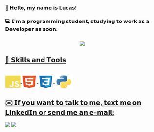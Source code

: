 ### 🤠 𝗛𝗲𝗹𝗹𝗼, 𝗺𝘆 𝗻𝗮𝗺𝗲 𝗶𝘀 𝗟𝘂𝗰𝗮𝘀!
### 💻 𝗜'𝗺 𝗮 𝗽𝗿𝗼𝗴𝗿𝗮𝗺𝗺𝗶𝗻𝗴 𝘀𝘁𝘂𝗱𝗲𝗻𝘁, 𝘀𝘁𝘂𝗱𝘆𝗶𝗻𝗴 𝘁𝗼 𝘄𝗼𝗿𝗸 𝗮𝘀 𝗮 𝗗𝗲𝘃𝗲𝗹𝗼𝗽𝗲𝗿 𝗮𝘀 𝘀𝗼𝗼𝗻.
##
<div align="center">
  <a href="https://github.com/lucastafer">
  <img height="180em" src="https://github-readme-stats.vercel.app/api?username=lucastafer&show_icons=true&theme=dark&include_all_commits=true&count_private=true"/>
</div>

## 🧠  𝗦𝗸𝗶𝗹𝗹𝘀 𝗮𝗻𝗱 𝗧𝗼𝗼𝗹𝘀
<div style="display: inline_block"><br>
  <img align="center" alt="Lucas-Js" height="40" width="50" src="https://raw.githubusercontent.com/devicons/devicon/master/icons/javascript/javascript-plain.svg">
  <img align="center" alt="Lucas-HTML" height="40" width="50" src="https://raw.githubusercontent.com/devicons/devicon/master/icons/html5/html5-original.svg">
  <img align="center" alt="Lucas-CSS" height="40" width="50" src="https://raw.githubusercontent.com/devicons/devicon/master/icons/css3/css3-original.svg">
  <img align="center" alt="Lucas-Python" height="50" width="60" src="https://raw.githubusercontent.com/devicons/devicon/master/icons/python/python-original.svg">
</div>
  
 ##
 ## ✉️ 𝗜𝗳 𝘆𝗼𝘂 𝘄𝗮𝗻𝘁 𝘁𝗼 𝘁𝗮𝗹𝗸 𝘁𝗼 𝗺𝗲, 𝘁𝗲𝘅𝘁 𝗺𝗲 𝗼𝗻 𝗟𝗶𝗻𝗸𝗲𝗱𝗜𝗻 𝗼𝗿 𝘀𝗲𝗻𝗱 𝗺𝗲 𝗮𝗻 𝗲-𝗺𝗮𝗶𝗹:
<div>
  <a href="https://www.linkedin.com/in/lucastafer" target="_blank"><img src="https://img.shields.io/badge/-LinkedIn-%230077B5?style=for-the-badge&logo=linkedin&logoColor=white" target="_blank"></a> 
  </a>
  <a href = "mailto:lucas.taferdevs@gmail.com"><img src="https://img.shields.io/badge/-Gmail-%23333?style=for-the-badge&logo=gmail&logoColor=red" target="_blank">
 
</div>
